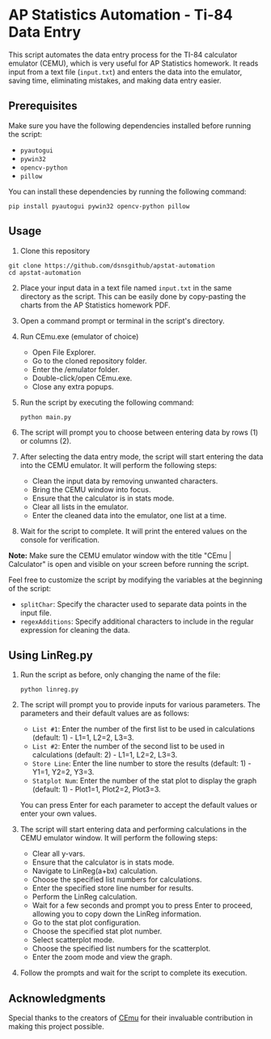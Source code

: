 # AP Statistics Automation - Ti-84 Data Entry

This script automates the data entry process for the TI-84 calculator emulator (CEMU), which is very useful for AP Statistics homework. It reads input from a text file (`input.txt`) and enters the data into the emulator, saving time, eliminating mistakes, and making data entry easier.

## Prerequisites

Make sure you have the following dependencies installed before running the script:

- `pyautogui`
- `pywin32`
- `opencv-python`
- `pillow`

You can install these dependencies by running the following command:

```shell
pip install pyautogui pywin32 opencv-python pillow
```

## Usage

1. Clone this repository
```shell
git clone https://github.com/dsnsgithub/apstat-automation
cd apstat-automation
```

2. Place your input data in a text file named `input.txt` in the same directory as the script. This can be easily done by copy-pasting the charts from the AP Statistics homework PDF.

3. Open a command prompt or terminal in the script's directory.

4. Run CEmu.exe (emulator of choice)

   - Open File Explorer.
   - Go to the cloned repository folder.
   - Enter the /emulator folder.
   - Double-click/open CEmu.exe.
   - Close any extra popups. 

5. Run the script by executing the following command:

   ```shell
   python main.py
   ```

6. The script will prompt you to choose between entering data by rows (1) or columns (2).

7. After selecting the data entry mode, the script will start entering the data into the CEMU emulator. It will perform the following steps:

   - Clean the input data by removing unwanted characters.
   - Bring the CEMU window into focus.
   - Ensure that the calculator is in stats mode.
   - Clear all lists in the emulator.
   - Enter the cleaned data into the emulator, one list at a time.

8. Wait for the script to complete. It will print the entered values on the console for verification.

**Note:** Make sure the CEMU emulator window with the title "CEmu | Calculator" is open and visible on your screen before running the script.

Feel free to customize the script by modifying the variables at the beginning of the script:

- `splitChar`: Specify the character used to separate data points in the input file.
- `regexAdditions`: Specify additional characters to include in the regular expression for cleaning the data.

## Using LinReg.py

1. Run the script as before, only changing the name of the file:

   ```shell
   python linreg.py
   ```

2. The script will prompt you to provide inputs for various parameters. The parameters and their default values are as follows:

   - `List #1`: Enter the number of the first list to be used in calculations (default: 1) - L1=1, L2=2, L3=3.
   - `List #2`: Enter the number of the second list to be used in calculations (default: 2) - L1=1, L2=2, L3=3.
   - `Store Line`: Enter the line number to store the results (default: 1) - Y1=1, Y2=2, Y3=3.
   - `Statplot Num`: Enter the number of the stat plot to display the graph (default: 1) - Plot1=1, Plot2=2, Plot3=3.

   You can press Enter for each parameter to accept the default values or enter your own values.

3. The script will start entering data and performing calculations in the CEMU emulator window. It will perform the following steps:

   - Clear all y-vars.
   - Ensure that the calculator is in stats mode.
   - Navigate to LinReg(a+bx) calculation.
   - Choose the specified list numbers for calculations.
   - Enter the specified store line number for results.
   - Perform the LinReg calculation.
   - Wait for a few seconds and prompt you to press Enter to proceed, allowing you to copy down the LinReg information.
   - Go to the stat plot configuration.
   - Choose the specified stat plot number.
   - Select scatterplot mode.
   - Choose the specified list numbers for the scatterplot.
   - Enter the zoom mode and view the graph.

4. Follow the prompts and wait for the script to complete its execution.


## Acknowledgments

Special thanks to the creators of [CEmu](https://github.com/CE-Programming/CEmu) for their invaluable contribution in making this project possible.
